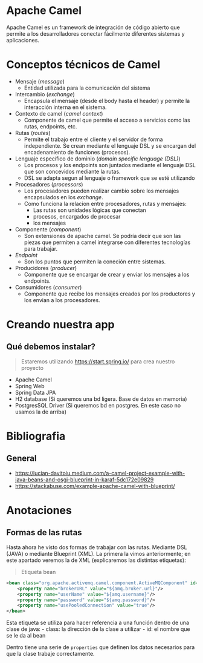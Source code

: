 # Apache Camel

Apache Camel es un framework de integración de código abierto que permite a los desarrolladores conectar fácilmente diferentes sistemas y aplicaciones.

# Conceptos técnicos de Camel

- Mensaje (*message*)
    - Entidad utilizada para la comunicación del sistema
- Intercambio (*exchange*)
    - Encapsula el mensaje (desde el body hasta el header) y permite la interacción interna en el sistema.
- Contexto de camel (*camel context*)
    - Componente de camel que permite el acceso a servicios como las rutas, endpoints, etc.
- Rutas (*routes*)
    - Permite el trabajo entre el cliente y el servidor de forma independiente. Se crean mediante el lenguaje DSL y se encargan del encadenamiento de funciones (procesos).
- Lenguaje específico de dominio (*domain specific lenguage (DSL)*)
    - Los procesos y los endpoints son juntados mediante el lenguaje DSL que son concevidos mediante la rutas.
    - DSL se adapta segun al lenguaje o framework que se esté utilizando
- Procesadores (*processors*)
    - Los procesadores pueden realizar cambio sobre los mensajes encapsulados en los *exchange*.
    - Como funciona la relacion entre procesadores, rutas y mensajes:
        - Las rutas son unidades lógicas que conectan
        - procesos, encargados de procesar
        - los mensajes
- Componente (*component*)
    - Son extensiones de apache camel. Se podría decir que son las piezas que permiten a camel integrarse con diferentes tecnologías para trabajar.
- *Endpoint*
    - Son los puntos que permiten la coneción entre sistemas.
- Producidores (*producer*)
    - Componente que se encargar de crear y enviar los mensajes a los endpoints.
- Consumidores (*consumer*)
    - Componente que recibe los mensajes creados por los productores y los envian a los procesadores.

# Creando nuestra app

## Qué debemos instalar?

> Estaremos utilizando https://start.spring.io/ para crea nuestro proyecto

- Apache Camel
- Spring Web
- Spring Data JPA
- H2 database (Si queremos una bd ligera. Base de datos en memoria)
- PostgresSQL Driver (Si queremos bd en postgres. En este caso no usamos la de arriba)

# Bibliografia

## General
- https://lucian-davitoiu.medium.com/a-camel-project-example-with-java-beans-and-osgi-blueprint-in-karaf-5dc172e09829
- https://stackabuse.com/example-apache-camel-with-blueprint/

# Anotaciones

## Formas de las rutas

Hasta ahora he visto dos formas de trabajar con las rutas. Mediante DSL (JAVA) o mediante Blueprint (XML). La primera la vimos anteriormente; en este apartado veremos la de XML (explicaremos las distintas etiquetas):

> Etiqueta bean

```xml
<bean class="org.apache.activemq.camel.component.ActiveMQComponent" id="beanAMQ">
    <property name="brokerURL" value="${amq.broker.url}"/>
    <property name="userName" value="${amq.username}"/>
    <property name="password" value="${amq.password}"/>
    <property name="usePooledConnection" value="true"/>
</bean>
```

Esta etiqueta se utiliza para hacer referencia a una función dentro de una clase de java:
    - class: la dirección de la clase a utilizar
    - id: el nombre que se le da al bean

Dentro tiene una serie de `properties` que definen los datos necesarios para que la clase trabaje correctamente.

>